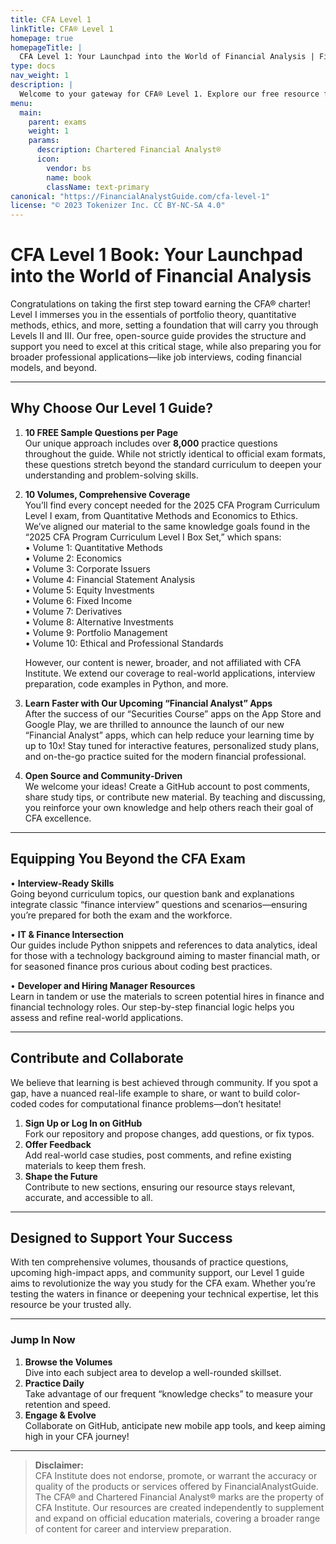 ```yaml
---
title: CFA Level 1
linkTitle: CFA® Level 1
homepage: true
homepageTitle: |
  CFA Level 1: Your Launchpad into the World of Financial Analysis | FinancialAnalystGuide.com
type: docs
nav_weight: 1
description: |
  Welcome to your gateway for CFA® Level 1. Explore our free resource featuring 10 volumes aligned with the 2025 CFA Program Curriculum, enriched by 1,000+ practice questions designed to help you learn faster and master core investment concepts. Join our open‐source community to share knowledge, best practices, and real‐world experience.
menu:
  main:
    parent: exams
    weight: 1
    params:
      description: Chartered Financial Analyst®
      icon:
        vendor: bs
        name: book
        className: text-primary
canonical: "https://FinancialAnalystGuide.com/cfa-level-1"
license: "© 2023 Tokenizer Inc. CC BY-NC-SA 4.0"
---
```


# CFA Level 1 Book: Your Launchpad into the World of Financial Analysis

Congratulations on taking the first step toward earning the CFA® charter! Level I immerses you in the essentials of portfolio theory, quantitative methods, ethics, and more, setting a foundation that will carry you through Levels II and III. Our free, open-source guide provides the structure and support you need to excel at this critical stage, while also preparing you for broader professional applications—like job interviews, coding financial models, and beyond.

---

## Why Choose Our Level 1 Guide?

1. **10 FREE Sample Questions per Page**  
   Our unique approach includes over **8,000** practice questions throughout the guide. While not strictly identical to official exam formats, these questions stretch beyond the standard curriculum to deepen your understanding and problem-solving skills.

2. **10 Volumes, Comprehensive Coverage**  
   You’ll find every concept needed for the 2025 CFA Program Curriculum Level I exam, from Quantitative Methods and Economics to Ethics. We’ve aligned our material to the same knowledge goals found in the “2025 CFA Program Curriculum Level I Box Set,” which spans:  
   • Volume 1: Quantitative Methods  
   • Volume 2: Economics  
   • Volume 3: Corporate Issuers  
   • Volume 4: Financial Statement Analysis  
   • Volume 5: Equity Investments  
   • Volume 6: Fixed Income  
   • Volume 7: Derivatives  
   • Volume 8: Alternative Investments  
   • Volume 9: Portfolio Management  
   • Volume 10: Ethical and Professional Standards  

   However, our content is newer, broader, and not affiliated with CFA Institute. We extend our coverage to real-world applications, interview preparation, code examples in Python, and more.

3. **Learn Faster with Our Upcoming “Financial Analyst” Apps**  
   After the success of our “Securities Course” apps on the App Store and Google Play, we are thrilled to announce the launch of our new “Financial Analyst” apps, which can help reduce your learning time by up to 10x! Stay tuned for interactive features, personalized study plans, and on-the-go practice suited for the modern financial professional.

4. **Open Source and Community‐Driven**  
   We welcome your ideas! Create a GitHub account to post comments, share study tips, or contribute new material. By teaching and discussing, you reinforce your own knowledge and help others reach their goal of CFA excellence.

---

## Equipping You Beyond the CFA Exam

• **Interview-Ready Skills**  
  Going beyond curriculum topics, our question bank and explanations integrate classic “finance interview” questions and scenarios—ensuring you’re prepared for both the exam and the workforce.

• **IT & Finance Intersection**  
  Our guides include Python snippets and references to data analytics, ideal for those with a technology background aiming to master financial math, or for seasoned finance pros curious about coding best practices.

• **Developer and Hiring Manager Resources**  
  Learn in tandem or use the materials to screen potential hires in finance and financial technology roles. Our step-by-step financial logic helps you assess and refine real-world applications.

---

## Contribute and Collaborate

We believe that learning is best achieved through community. If you spot a gap, have a nuanced real-life example to share, or want to build color-coded codes for computational finance problems—don’t hesitate!

1. **Sign Up or Log In on GitHub**  
   Fork our repository and propose changes, add questions, or fix typos.
2. **Offer Feedback**  
   Add real-world case studies, post comments, and refine existing materials to keep them fresh.
3. **Shape the Future**  
   Contribute to new sections, ensuring our resource stays relevant, accurate, and accessible to all.

---

## Designed to Support Your Success

With ten comprehensive volumes, thousands of practice questions, upcoming high-impact apps, and community support, our Level 1 guide aims to revolutionize the way you study for the CFA exam. Whether you’re testing the waters in finance or deepening your technical expertise, let this resource be your trusted ally.

---

### Jump In Now

1. **Browse the Volumes**  
   Dive into each subject area to develop a well-rounded skillset.  
2. **Practice Daily**  
   Take advantage of our frequent “knowledge checks” to measure your retention and speed.  
3. **Engage & Evolve**  
   Collaborate on GitHub, anticipate new mobile app tools, and keep aiming high in your CFA journey!

---

> **Disclaimer:**  
> CFA Institute does not endorse, promote, or warrant the accuracy or quality of the products or services offered by FinancialAnalystGuide. The CFA® and Chartered Financial Analyst® marks are the property of CFA Institute. Our resources are created independently to supplement and expand on official education materials, covering a broader range of content for career and interview preparation.  
